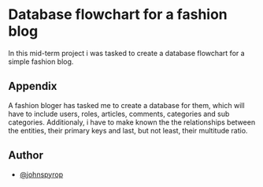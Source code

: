# Database flowchart for a fashion blog

In this mid-term project i was tasked to create a database flowchart for a simple fashion blog.


## Appendix

A fashion bloger has tasked me to create a database for them, which will have to include users, roles, articles, comments, categories and sub categories. Additionaly, i have to make known the the relationships between the entities, their primary keys and last, but not least, their multitude ratio.


## Author

- [@johnspyrop](https://www.github.com/johnspyrop)

